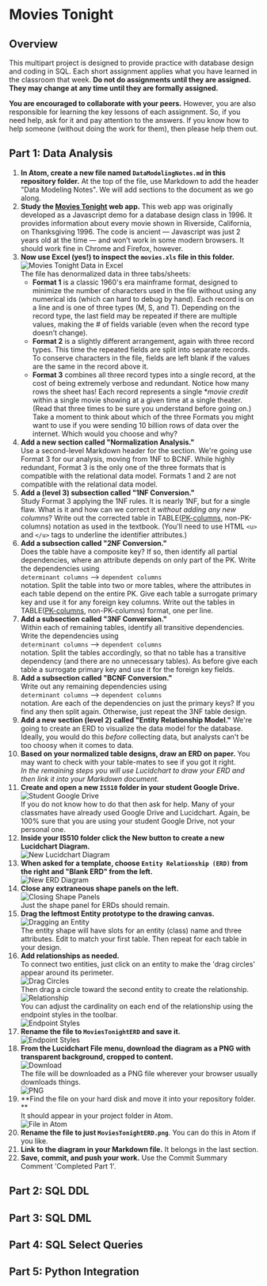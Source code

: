 # Movies Tonight

## Overview
This multipart project is designed to provide practice with database design and coding in SQL. Each short assignment applies what you have learned in the classroom that week. __Do not do assignments until they are assigned. They may change at any time until they are formally assigned.__

__You are encouraged to collaborate with your peers.__ However, you are also responsible for learning the key lessons of each assignment. So, if you need help, ask for it and pay attention to the answers. If you know how to help someone (without doing the work for them), then please help them out.

## Part 1: Data Analysis

1. **In Atom, create a new file named `DataModelingNotes.md` in this repository folder.** At the top of the file, use Markdown to add the header "Data Modeling Notes". We will add sections to the document as we go along.
2. **Study the [Movies Tonight](http://christopherhuntley.github.io/movies-tonight) web app.** This web app was originally developed as a Javascript demo for a database design class in 1996. It provides information about every movie shown in Riverside, California, on Thanksgiving 1996. The code is ancient –– Javascript was just 2 years old at the time –– and won’t work in some modern browsers. It should work fine in Chrome and Firefox, however.  
3. **Now use Excel (yes!) to inspect the `movies.xls` file in this folder.**   
![Movies Tonight Data in Excel](img/img1.png)  
The file has denormalized data in three tabs/sheets:
    * **Format 1** is a classic 1960's era mainframe format, designed to minimize the number of characters used in the file without using any numerical ids (which can hard to debug by hand). Each record is on a line and is one of three types (M, S, and T). Depending on the record type, the last field may be repeated if there are multiple values, making the # of fields variable (even when the record type doesn’t change).
    * **Format 2** is a slightly different arrangement, again with three record types. This time the repeated fields are split into separate records. To conserve characters in the file, fields are left blank if the values are the same in the record above it.
    * **Format 3** combines all three record types into a single record, at the cost of being extremely verbose and redundant. Notice how many rows the sheet has! Each record represents a single **movie credit* within a single movie showing at a given time at a single theater. (Read that three times to be sure you understand before going on.)     
Take a moment to think about which of the three Formats you might want to use if you were sending 10 billion rows of data over the internet. Which would you choose and why?
4. **Add a new section called "Normalization Analysis."**  
Use a second-level Markdown header for the section. We're going use Format 3 for our analysis, moving from 1NF to BCNF. While highly redundant, Format 3 is the only one of the three formats that is compatible with the relational data model. Formats 1 and 2 are not compatible with the relational data model.
5. **Add a (level 3) subsection called "1NF Conversion."**  
Study Format 3 applying the 1NF rules. It is nearly 1NF, but for a single flaw. What is it and how can we correct it *without adding any new columns*? Write out the corrected table in TABLE(<u>PK-columns</u>, non-PK-columns) notation as used in the textbook. (You'll need to use HTML `<u>` and `</u>` tags to underline the identifier attributes.)
6. **Add a subsection called "2NF Conversion."**  
Does the table have a composite key? If so, then identify all partial dependencies, where an attribute depends on only part of the PK. Write the dependencies using  
`determinant columns` --> `dependent columns`  
 notation. Split the table into two or more tables, where the attributes in each table depend on the entire PK. Give each table a surrogate primary key and use it for any foreign key columns. Write out the tables in
TABLE(<u>PK-columns</u>, non-PK-columns) format, one per line.
7. **Add a subsection called "3NF Conversion."**  
Within each of remaining tables, identify all transitive dependencies. Write the dependencies using  
`determinant columns` --> `dependent columns`  
 notation. Split the tables accordingly, so that no table has a transitive dependency (and there are no unnecessary tables). As before give each table a surrogate primary key and use it for the foreign key fields.
8. **Add a subsection called "BCNF Conversion."**  
Write out any remaining dependencies using  
`determinant columns` --> `dependent columns`  
 notation. Are each of the dependencies on just the primary keys? If you find any then split again. Otherwise, just repeat the 3NF table design.  
9. **Add a new section (level 2) called "Entity Relationship Model."** We're going to create an ERD to visualize the data model for the database. Ideally, you would do this *before* collecting data, but analysts can't be too choosy when it comes to data.  
10. **Based on your normalized table designs, draw an ERD on paper.** You may want to check with your table-mates to see if you got it right.  
*In the remaining steps you will use Lucidchart to draw your ERD and then link it into your Markdown document.*
11. **Create and open a new `IS510` folder in your student Google Drive.**  
![Student Google Drive](img/img2.png)  
If you do not know how to do that then ask for help. Many of your classmates have already used Google Drive and Lucidchart. Again, be 100% sure that you are using your student Google Drive, not your personal one.
12. **Inside your IS510 folder click the New button to create a new Lucidchart Diagram.**  
![New Lucidchart Diagram](img/img3.png)
13. **When asked for a template, choose `Entity Relationship (ERD)` from the right and "Blank ERD" from the left.**  
![New ERD Diagram](img/img4.png)   
14. **Close any extraneous shape panels on the left.**  
![Closing Shape Panels](img/img5.png)  
Just the shape panel for ERDs should remain.  
15. **Drag the leftmost Entity prototype to the drawing canvas.**  
![Dragging an Entity](img/img6.png)  
The entity shape will have slots for an entity (class) name and three attributes. Edit to match your first table. Then repeat for each table in your design.
16. **Add relationships as needed.**  
To connect two entities, just click on an entity to make the 'drag circles' appear around its perimeter.  
![Drag Circles](img/img7.png)  
Then drag a circle toward the second entity to create the relationship.  
![Relationship](img/img8.png)  
You can adjust the cardinality on each end of the relationship using the endpoint styles in the toolbar.  
![Endpoint Styles](img/img9.png)   
17. **Rename the file to `MoviesTonightERD` and save it.**  
![Endpoint Styles](img/img10.png)  
18. **From the Lucidchart File menu, download the diagram as a PNG with transparent background, cropped to content.**  
![Download](img/img11.png)  
The file will be downloaded as a PNG file wherever your browser usually downloads things.  
![PNG](img/img12.png)   
19. **Find the file on your hard disk and move it into your repository folder. **  
It should appear in your project folder in Atom.  
![File in Atom](img/img12.png)
20. **Rename the file to just `MoviesTonightERD.png`**. You can do this in Atom if you like.
21. **Link to the diagram in your Markdown file.** It belongs in the last section.
22. **Save, commit, and push your work.** Use the Commit Summary Comment 'Completed Part 1'.

## Part 2: SQL DDL

## Part 3: SQL DML

## Part 4: SQL Select Queries

## Part 5: Python Integration
